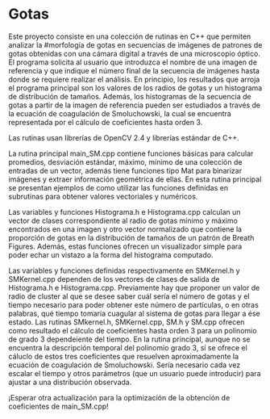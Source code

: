 # Gotas

Este proyecto consiste en una colección de rutinas en C++ que permiten analizar la #morfología de gotas en secuencias de imágenes de patrones de gotas obtenidas con una cámara digital a través de una microscopio óptico. El programa solicita al usuario que introduzca el nombre de una imagen de referencia y que indique el número final de la secuencia de imágenes hasta donde se requiere realizar el análisis. En principio, los resultados que arroja el programa principal son los valores de los radios de gotas y un histograma de distribución de tamaños. Además, los histogramas de la secuencia de gotas a partir de la imagen de referencia pueden ser estudiados a través de la ecuación de coagulación de Smoluchowski, la cual se encuentra representada por el cálculo de coeficientes hasta orden 3. 

Las rutinas usan librerías de OpenCV 2.4 y librerías estándar de C++.

La rutina principal main_SM.cpp contiene funciones básicas para calcular promedios, desviación estándar, máximo, mínimo de una colección de entradas de un vector, además tiene funciones tipo Mat para binarizar imágenes y extraer información geométrica de ellas. En esta rutina principal se presentan ejemplos de como utilizar las funciones definidas en subrutinas para obtener valores vectoriales y numéricos.

Las variables y funciones Histograma.h e Histograma.cpp calculan un vector de clases correspondiente al radio de gotas mínimo y máximo encontrados en una imagen y otro vector normalizado que contiene la proporción de gotas en la distribución de tamaños de un patrón de Breath Figures. Además, estas funciones ofrecen un visualizador simple para poder echar un vistazo a la forma del histograma computado.

Las variables y funciones definidas respectivamente en SMKernel.h y SMKernel.cpp dependen de los vectores de clases de salida de Histograma.h e Histograma.cpp. Previamente hay que proponer un valor de radio de cluster al que se desee saber cuál sería el número de gotas y el tiempo necesario para poder obtener este número de partículas, o en otras palabras, qué tiempo tomaría cuagular al sistema de gotas para llegar a ése estado. Las rutinas SMkernel.h, SMKernel.cpp, SM.h y SM.cpp ofrecen como resultado el cálculo de coeficientes hasta orden 3 para un polinomio de grado 3 dependeiente del tiempo. En la rutina principal, aunque no se encuentra la descripción temporal del polinomio grado 3, sí se ofrece el cáluclo de estos tres coeficientes que resuelven aproximadamente la ecuación de coagulación de Smoluchowski. Sería necesario cada vez escalar el tiempo y otros parámetros (que un usuario puede introducir) para ajustar a una distribución observada.

¡Esperar otra actualización para la optimización de la obtención de coeficientes de main_SM.cpp!
